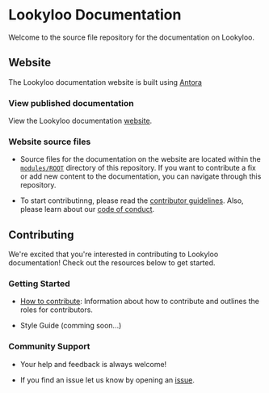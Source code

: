 # Lookyloo Documentation
Welcome to the source file repository for the documentation on Lookyloo.


## Website
The Lookyloo documentation website is built using [Antora](https://antora.org/)


### View published documentation
View the Lookyloo documentation [website](www.lookyloo.eu/).



### Website source files
- Source files for the documentation on the website are located within the [`modules/ROOT`](./ROOT) directory of this repository. If you want to contribute a fix or add new content to the documentation, you can navigate through this repository. 

- To start contributinng, please read the [contributor guidelines](./ROOT/pages/contributor-guide-docs.adoc). Also, please learn about our [code of conduct](./ROOT/pages/code-conduct.adoc).


## Contributing
We're excited that you're interested in contributing to Lookyloo documentation! Check out the resources below to get started.


### Getting Started
- [How to contribute](./ROOT/pages/contributor-guide.adoc): Information about how to contribute and outlines the roles for contributors.

- Style Guide (comming soon...)


### Community Support
- Your help and feedback is always welcome!

- If you find an issue let us know by opening an [issue](https://github.com/Lookyloo/docs/issues/new/choose). 

